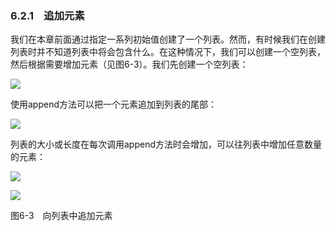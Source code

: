    

### 6.2.1　追加元素

我们在本章前面通过指定一系列初始值创建了一个列表。然而，有时候我们在创建列表时并不知道列表中将会包含什么。在这种情况下，我们可以创建一个空列表，然后根据需要增加元素（见图6-3）。我们先创建一个空列表：

![](../Images/image06487.gif)

使用append方法可以把一个元素追加到列表的尾部：

![](../Images/image06488.gif)

列表的大小或长度在每次调用append方法时会增加，可以往列表中增加任意数量的元素：

![](0-Assets/Epubook/程序员编程语言经典合集（计算机科学丛书5册套装），javapython编程语言含经典教材龙书《编译原理》%20(Bruce%20Eckel%20%20Alfred%20V.%20Aho%20%20Monica%20S.%20Lam%20etc.)%20(Z-Library)/images/image06489.jpeg)

![](0-Assets/Epubook/程序员编程语言经典合集（计算机科学丛书5册套装），javapython编程语言含经典教材龙书《编译原理》%20(Bruce%20Eckel%20%20Alfred%20V.%20Aho%20%20Monica%20S.%20Lam%20etc.)%20(Z-Library)/images/image06490.jpeg)

图6-3　向列表中追加元素